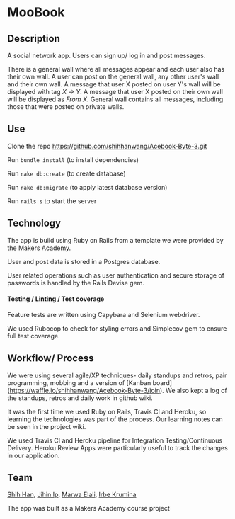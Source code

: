 # MooBook

## Description

A social network app. Users can sign up/ log in and post messages.

There is a general wall where all messages appear and
each user also has their own wall. A user can post on the general wall, any other user's wall and their own wall. A message that user X posted on user Y's wall will be displayed with tag *X => Y*. A message that user X posted on their own wall will be displayed as *From X*. General wall contains all messages, including those that were posted on private walls.


## Use

Clone the repo https://github.com/shihhanwang/Acebook-Byte-3.git

Run `bundle install` (to install dependencies)

Run `rake db:create` (to create database)

Run `rake db:migrate` (to apply latest database version)

Run `rails s` to start the server

## Technology

The app is build using Ruby on Rails from a template we were provided by the Makers Academy.


User and post data is stored in a Postgres database.


User related operations such as user authentication and secure storage of passwords is handled by the Rails Devise gem. 


#### Testing / Linting / Test coverage


Feature tests are written using Capybara and Selenium webdriver. 

We used Rubocop to check for styling errors and Simplecov gem to ensure full test coverage.


## Workflow/ Process

We were using several agile/XP techniques- daily standups and retros, pair programming, mobbing and a version of [Kanban board]
(https://waffle.io/shihhanwang/Acebook-Byte-3/join).
We also kept a log of the standups, retros and daily work in github wiki.

It was the first time we used Ruby on Rails, Travis CI and Heroku, so learning the technologies was part of the process. Our learning notes can be seen in the project wiki.

We used Travis CI and Heroku pipeline for Integration Testing/Continuous Delivery. Heroku Review Apps were particularly useful to track the changes in our application.

## Team 

[Shih Han](https://github.com/shihhanwang), [Jihin Ip](https://github.com/mitsukan), [Marwa Elali](https://github.com/marwiz108), [Irbe Krumina](https://github.com/irbekrm)


The app was built as a Makers Academy course project
